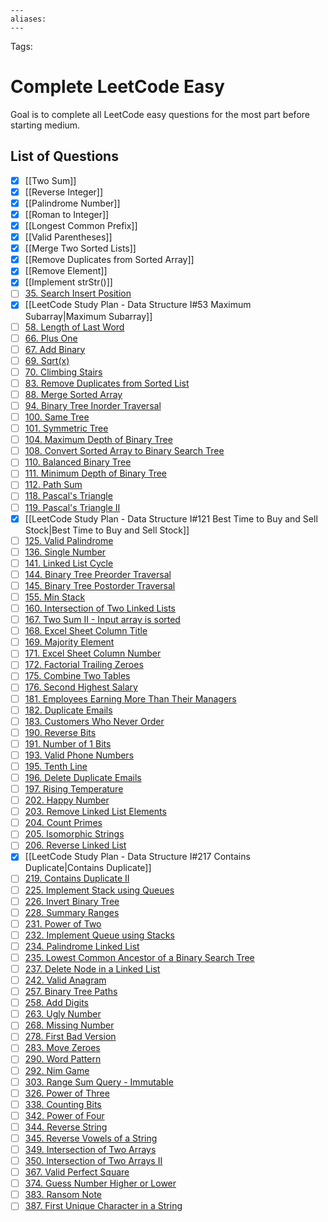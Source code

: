 ```
---
aliases:
---
```

Tags:

# Complete LeetCode Easy
Goal is to complete all LeetCode easy questions for the most part before starting medium.

## List of Questions
- [x] [[Two Sum]]
- [x] [[Reverse Integer]]
- [x] [[Palindrome Number]]
- [x] [[Roman to Integer]]
- [x] [[Longest Common Prefix]]
- [x] [[Valid Parentheses]]
- [x] [[Merge Two Sorted Lists]]
- [x] [[Remove Duplicates from Sorted Array]]
- [x] [[Remove Element]]
- [x] [[Implement strStr()]]
- [ ] [35. Search Insert Position](https://leetcode.com/problems/search-insert-position)
- [x] [[LeetCode Study Plan - Data Structure I#53 Maximum Subarray|Maximum Subarray]]
- [ ] [58. Length of Last Word](https://leetcode.com/problems/length-of-last-word)
- [ ] [66. Plus One](https://leetcode.com/problems/plus-one)
- [ ] [67. Add Binary](https://leetcode.com/problems/add-binary)
- [ ] [69. Sqrt(x)](https://leetcode.com/problems/sqrtx)
- [ ] [70. Climbing Stairs](https://leetcode.com/problems/climbing-stairs)
- [ ] [83. Remove Duplicates from Sorted List](https://leetcode.com/problems/remove-duplicates-from-sorted-list)
- [ ] [88. Merge Sorted Array](https://leetcode.com/problems/merge-sorted-array)
- [ ] [94. Binary Tree Inorder Traversal](https://leetcode.com/problems/binary-tree-inorder-traversal)
- [ ] [100. Same Tree](https://leetcode.com/problems/same-tree)
- [ ] [101. Symmetric Tree](https://leetcode.com/problems/symmetric-tree)
- [ ] [104. Maximum Depth of Binary Tree](https://leetcode.com/problems/maximum-depth-of-binary-tree)
- [ ] [108. Convert Sorted Array to Binary Search Tree](https://leetcode.com/problems/convert-sorted-array-to-binary-search-tree)
- [ ] [110. Balanced Binary Tree](https://leetcode.com/problems/balanced-binary-tree)
- [ ] [111. Minimum Depth of Binary Tree](https://leetcode.com/problems/minimum-depth-of-binary-tree)
- [ ] [112. Path Sum](https://leetcode.com/problems/path-sum)
- [ ] [118. Pascal's Triangle](https://leetcode.com/problems/pascals-triangle)
- [ ] [119. Pascal's Triangle II](https://leetcode.com/problems/pascals-triangle-ii)
- [x] [[LeetCode Study Plan - Data Structure I#121 Best Time to Buy and Sell Stock|Best Time to Buy and Sell Stock]]
- [ ] [125. Valid Palindrome](https://leetcode.com/problems/valid-palindrome)
- [ ] [136. Single Number](https://leetcode.com/problems/single-number)
- [ ] [141. Linked List Cycle](https://leetcode.com/problems/linked-list-cycle)
- [ ] [144. Binary Tree Preorder Traversal](https://leetcode.com/problems/binary-tree-preorder-traversal)
- [ ] [145. Binary Tree Postorder Traversal](https://leetcode.com/problems/binary-tree-postorder-traversal)
- [ ] [155. Min Stack](https://leetcode.com/problems/min-stack)
- [ ] [160. Intersection of Two Linked Lists](https://leetcode.com/problems/intersection-of-two-linked-lists)
- [ ] [167. Two Sum II - Input array is sorted](https://leetcode.com/problems/two-sum-ii-input-array-is-sorted)
- [ ] [168. Excel Sheet Column Title](https://leetcode.com/problems/excel-sheet-column-title)
- [ ] [169. Majority Element](https://leetcode.com/problems/majority-element)
- [ ] [171. Excel Sheet Column Number](https://leetcode.com/problems/excel-sheet-column-number)
- [ ] [172. Factorial Trailing Zeroes](https://leetcode.com/problems/factorial-trailing-zeroes)
- [ ] [175. Combine Two Tables](https://leetcode.com/problems/combine-two-tables)
- [ ] [176. Second Highest Salary](https://leetcode.com/problems/second-highest-salary)
- [ ] [181. Employees Earning More Than Their Managers](https://leetcode.com/problems/employees-earning-more-than-their-managers)
- [ ] [182. Duplicate Emails](https://leetcode.com/problems/duplicate-emails)
- [ ] [183. Customers Who Never Order](https://leetcode.com/problems/customers-who-never-order)
- [ ] [190. Reverse Bits](https://leetcode.com/problems/reverse-bits)
- [ ] [191. Number of 1 Bits](https://leetcode.com/problems/number-of-1-bits)
- [ ] [193. Valid Phone Numbers](https://leetcode.com/problems/valid-phone-numbers)
- [ ] [195. Tenth Line](https://leetcode.com/problems/tenth-line)
- [ ] [196. Delete Duplicate Emails](https://leetcode.com/problems/delete-duplicate-emails)
- [ ] [197. Rising Temperature](https://leetcode.com/problems/rising-temperature)
- [ ] [202. Happy Number](https://leetcode.com/problems/happy-number)
- [ ] [203. Remove Linked List Elements](https://leetcode.com/problems/remove-linked-list-elements)
- [ ] [204. Count Primes](https://leetcode.com/problems/count-primes)
- [ ] [205. Isomorphic Strings](https://leetcode.com/problems/isomorphic-strings)
- [ ] [206. Reverse Linked List](https://leetcode.com/problems/reverse-linked-list)
- [x] [[LeetCode Study Plan - Data Structure I#217 Contains Duplicate|Contains Duplicate]]
- [ ] [219. Contains Duplicate II](https://leetcode.com/problems/contains-duplicate-ii)
- [ ] [225. Implement Stack using Queues](https://leetcode.com/problems/implement-stack-using-queues)
- [ ] [226. Invert Binary Tree](https://leetcode.com/problems/invert-binary-tree)
- [ ] [228. Summary Ranges](https://leetcode.com/problems/summary-ranges)
- [ ] [231. Power of Two](https://leetcode.com/problems/power-of-two)
- [ ] [232. Implement Queue using Stacks](https://leetcode.com/problems/implement-queue-using-stacks)
- [ ] [234. Palindrome Linked List](https://leetcode.com/problems/palindrome-linked-list)
- [ ] [235. Lowest Common Ancestor of a Binary Search Tree](https://leetcode.com/problems/lowest-common-ancestor-of-a-binary-search-tree)
- [ ] [237. Delete Node in a Linked List](https://leetcode.com/problems/delete-node-in-a-linked-list)
- [ ] [242. Valid Anagram](https://leetcode.com/problems/valid-anagram)
- [ ] [257. Binary Tree Paths](https://leetcode.com/problems/binary-tree-paths)
- [ ] [258. Add Digits](https://leetcode.com/problems/add-digits)
- [ ] [263. Ugly Number](https://leetcode.com/problems/ugly-number)
- [ ] [268. Missing Number](https://leetcode.com/problems/missing-number)
- [ ] [278. First Bad Version](https://leetcode.com/problems/first-bad-version)
- [ ] [283. Move Zeroes](https://leetcode.com/problems/move-zeroes)
- [ ] [290. Word Pattern](https://leetcode.com/problems/word-pattern)
- [ ] [292. Nim Game](https://leetcode.com/problems/nim-game)
- [ ] [303. Range Sum Query - Immutable](https://leetcode.com/problems/range-sum-query-immutable)
- [ ] [326. Power of Three](https://leetcode.com/problems/power-of-three)
- [ ] [338. Counting Bits](https://leetcode.com/problems/counting-bits)
- [ ] [342. Power of Four](https://leetcode.com/problems/power-of-four)
- [ ] [344. Reverse String](https://leetcode.com/problems/reverse-string)
- [ ] [345. Reverse Vowels of a String](https://leetcode.com/problems/reverse-vowels-of-a-string)
- [ ] [349. Intersection of Two Arrays](https://leetcode.com/problems/intersection-of-two-arrays)
- [ ] [350. Intersection of Two Arrays II](https://leetcode.com/problems/intersection-of-two-arrays-ii)
- [ ] [367. Valid Perfect Square](https://leetcode.com/problems/valid-perfect-square)
- [ ] [374. Guess Number Higher or Lower](https://leetcode.com/problems/guess-number-higher-or-lower)
- [ ] [383. Ransom Note](https://leetcode.com/problems/ransom-note)
- [ ] [387. First Unique Character in a String](https://leetcode.com/problems/first-unique-character-in-a-string)